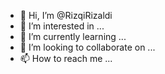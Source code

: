 - 👋 Hi, I’m @RizqiRizaldi
- 👀 I’m interested in ...
- 🌱 I’m currently learning ...
- 💞️ I’m looking to collaborate on ...
- 📫 How to reach me ...

<!---
RizqiRizaldi/RizqiRizaldi is a ✨ special ✨ repository because its `README.md` (this file) appears on your GitHub profile.
You can click the Preview link to take a look at your changes.
--->
